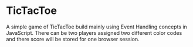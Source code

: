 # TicTacToe
A simple game of TicTacToe build mainly using Event Handling concepts in JavaScript. There can be two players assigned two different color codes and there score will be stored for one browser session.
